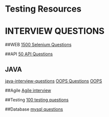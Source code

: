 # Testing Resources

# INTERVIEW QUESTIONS

 ##WEB
[1500 Selenium Questions](http://www.qafox.com/1500-selenium-interview-questions/?fbclid=IwAR3rDzD-7CTkzMdl4RJ4c6X7yIJmXWho1hvcnjKe5Wfy0XHnQsSurSZNffg)

##API
[50 API Questions]( https://www.katalon.com/resources-center/blog/web-api-testing-interview-questions/)

## JAVA
[java-interview-questions](http://hugelearning.com/java-interview-questions/)
[OOPS Questions](https://www.softwaretestingmaterial.com/oops-concept-in-automation-framework/)
[OOPS](https://www.java67.com/2012/12/object-in-java-and-OOPS-example-tutorial.html)

##Agile
[Agile interview](http://www.softwaretestingmaterial.com/agile-testing-interview-questions/])

##Testing
[100 testing questions](https://www.softwaretestingmaterial.com/100-software-testing-interview-questions/)

##Database
[mysql questions](http://hugelearning.com/mysql-interview-questions/)


